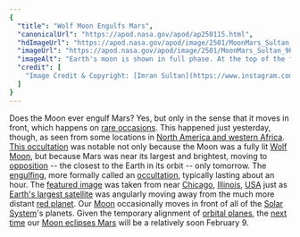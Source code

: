 ```yaml
---
{
  "title": "Wolf Moon Engulfs Mars",
  "canonicalUrl": "https://apod.nasa.gov/apod/ap250115.html",
  "hdImageUrl": "https://apod.nasa.gov/apod/image/2501/MoonMars_Sultan_960.jpg",
  "imageUrl": "https://apod.nasa.gov/apod/image/2501/MoonMars_Sultan_960.jpg",
  "imageAlt": "Earth's moon is shown in full phase. At the top of the frame, appearing much smaller, is the more distant planet Mars. Please see the explanation for more detailed information.",
  "credit": [
    "Image Credit & Copyright: [Imran Sultan](https://www.instagram.com/imran.astro/)"
  ]
}
---
```


Does the Moon ever engulf Mars? Yes, but only in the sense that it moves in front, which happens on [rare occasions](https://earthsky.org/tonight/best-stargazing-of-2025-events-planets-moon-stars/). This happened just yesterday, though, as seen from some locations in [North America and western Africa](https://in-the-sky.org/news/occultations/occultation_20250114_0349_visibility.png). [This occultation](https://in-the-sky.org/news.php?id=20250114_16_100) was notable not only because the Moon was a fully lit [Wolf Moon](https://www.timeanddate.com/astronomy/moon/wolf.html), but because Mars was near its largest and brightest, moving to [opposition](https://spider.seds.org/spider/Mars/marsopps.html) -- the closest to the Earth in its orbit -- only tomorrow. The [engulfing](https://www.facebook.com/watch/?v=652639413632533), more formally called an [occultation](https://en.wikipedia.org/wiki/Occultation), typically lasting about an hour. The [featured image](https://www.instagram.com/p/DEzq_L4RiAa/) was taken from near [Chicago](https://www.youtube.com/watch?v=M6DtEAYgOsM), [Illinois](https://en.wikipedia.org/wiki/Illinois), [USA](https://www.cia.gov/the-world-factbook/countries/united-states/) just as [Earth's largest satellite](https://apod.nasa.gov/apod/ap240724.html) was angularly moving away from the much more distant [red planet](https://science.nasa.gov/mars/). Our [Moon](https://science.nasa.gov/moon/) occasionally moves in front of all of the [Solar System](https://spaceplace.nasa.gov/menu/solar-system/)'s planets. Given the temporary alignment of [orbital planes](https://blogs.nasa.gov/Watch_the_Skies/wp-content/uploads/sites/193/2020/10/Opposition_Conjunction.jpg), the [next time](https://astropixels.com/almanac/almanac21/almanac2025est.html) our [Moon eclipses Mars](https://apod.nasa.gov/apod/ap030724.html) will be a relatively soon February 9.
